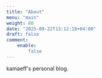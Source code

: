 ```yaml
---
title: "About"
menu: "main"
weight: 80
date: "2025-09-22T13:12:18+04:00"
draft: false
comment:
    enable:
        false
---
```


kamaeff's personal blog.
